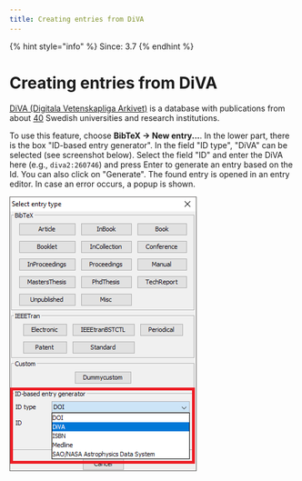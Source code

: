 ```yaml
---
title: Creating entries from DiVA
---
```

{% hint style="info" %}
Since: 3.7
{% endhint %}

# Creating entries from DiVA

[DiVA \(Digitala Vetenskapliga Arkivet\)](http://www.diva-portal.org/) is a database with publications from about [40](https://www.diva-portal.org/smash/aboutdiva.jsf) Swedish universities and research institutions.

To use this feature, choose **BibTeX → New entry...**. In the lower part, there is the box "ID-based entry generator". In the field "ID type", "DiVA" can be selected \(see screenshot below\). Select the field "ID" and enter the DiVA here \(e.g., `diva2:260746`\) and press Enter to generate an entry based on the Id. You can also click on "Generate". The found entry is opened in an entry editor. In case an error occurs, a popup is shown.

![Screenshot of new entry dialog](../../.gitbook/assets/newentrychoosetype-idgeneratorhighlighted-diva.png)

